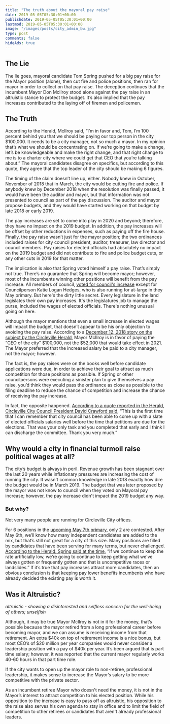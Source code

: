 ```yaml
---
title: "The truth about the mayoral pay raise"
date: 2019-05-05T05:30:01+00:00
publishdate: 2019-05-05T05:30:01+00:00
lastmod: 2019-05-05T05:30:01+00:00
image: "/images/posts/city_admin_bw.jpg"
type: post
comments: false
hideAds: true
---
```

## The Lie

The lie goes, mayoral candidate Tom Spring pushed for a big pay raise for the Mayor position (alone), then cut fire and police positions, then ran for mayor in order to collect on that pay raise. The deception continues that the incumbent Mayor Don McIlroy stood alone against the pay raise in an altruistic stance to protect the budget. It’s also implied that the pay increases contributed to the laying off of firemen and policemen.

## The Truth

According to the Herald, McIlroy said, “I’m in favor and, Tom, I’m 100 percent behind you that we should be paying our top person in the city $100,000. It needs to be a city manager, not so much a mayor. In my opinion that’s what we should be concentrating on. If we’re going to make a change, let’s be knowledgeable and make the right change, and that right change to me is to a charter city where we could get that CEO that you’re talking about.” The mayoral candidates disagree on specifics, but according to this quote, they agree that the top leader of the city should be making 6 figures.

The timing of the claim doesn’t line up, either. Nobody knew in October, November of 2018 that in March, the city would be cutting fire and police. If anybody knew by December 2018 when the resolution was finally passed, it would have been the auditor and mayor, but that information was not presented to council as part of the pay discussion. The auditor and mayor propose budgets, and they would have started working on that budget by late 2018 or early 2019.

The pay increases are set to come into play in 2020 and beyond; therefore, they have no impact on the 2019 budget. In addition, the pay increases will be offset by other reductions in expenses, such as paying off the fire house. Finally, the pay raise wasn’t just for the mayor position; the two ordinances included raises for city council president, auditor, treasurer, law director and council members. Pay raises for elected officials had absolutely no impact on the 2019 budget and did not contribute to fire and police budget cuts, or any other cuts in 2019 for that matter.

The implication is also that Spring voted himself a pay raise. That’s simply not true. There’s no guarantee that Spring will become mayor; however, most of the incumbents winning other positions will benefit from the pay increase. All members of council, [voted for council's increase](https://www.circlevilleherald.com/news/city-council-votes-to-increase-elected-official-salaries-excluding-mayor/article_f6413279-0bad-5a20-893e-003595ef9df9.html) except for Councilperson Katie Logan Hedges, who is also running for at-large in they May primary. But here's the dirty little secret. Every legislature in the land legislates their own pay increases. It's the legislatures job to manage the purse, included the wages of elected officials. There's nothing unusual going on here.

Although the mayor mentions that even a small increase in elected wages will impact the budget, that doesn’t appear to be his only objection to avoiding the pay raise. According to a [December 12, 2018 story on the subject by the Circleville Herald](https://www.circlevilleherald.com/news/city-council-to-consider-mayor-s-pay-raise-again/article_53e982fb-c7a8-52a3-8a1c-ba07bbfe3512.html?fbclid=IwAR1KirZ9fizces05Li5zStrcNCB29F-HgYkvyImh71cnDQVuTSfTpfM4sZg), Mayor McIlroy is in favor of paying the “CEO of the city” $100,000, not the $52,000 that would take effect in 2021. The Mayor preferred that the increased salary be paid to a city manager, not the mayor; however.

The fact is, the pay raises were on the books well before candidate applications were due, in order to achieve their goal to attract as much competition for those positions as possible. If Spring or other councilpersons were executing a sinister plan to give themselves a pay raise, you’d think they would pass the ordinance as close as possible to the filing deadline to reduce the chance of competition and increase the chance of receiving the pay increase.

In fact, the opposite happened.  [According to a quote reported in the Herald, Circleville City Council President David Crawford said](https://www.circlevilleherald.com/news/city-council-approves-raise-for-next-mayor/article_1ae826eb-dee7-5601-b45d-48aac3d0c224.html?fbclid=IwAR0CrX1DYsCIxxhyFLLB84M6T1I7eYzsFFKKPN1BX6ePguxU2PNOSFK1ask), “This is the first time that I can remember that city council has been able to come up with a slate of elected officials salaries well before the time that petitions are due for the elections. That was your only task and you completed that early and I think I can discharge the committee. Thank you very much.”

## Why would a city in financial turmoil raise political wages at all?

The city’s budget is always in peril. Revenue growth has been stagnant over the last 20 years while inflationary pressures are increasing the cost of running the city. It wasn't common knowledge in late 2018 exactly how dire the budget would be in March 2019. The budget that was later proposed by the mayor was not know to council when they voted on Mayoral pay increase; however, the pay increase didn't impact the 2019 budget any way.

### But why?

Not very many people are running for Circleville City offices.

For 6 positions in the [upcoming May 7th primary](https://pickaway.ohioboe.com/c/BallotProofs.pdf), only 2 are contested. After May 6th, we’ll know how many independent candidates are added to the mix, but that’s still not great for a city of this size. Many positions are filled by candidates that have been serving for many terms, but never challenged. [According to the Herald, Spring said at the time](https://www.circlevilleherald.com/news/city-council-to-consider-mayor-s-pay-raise-again/article_53e982fb-c7a8-52a3-8a1c-ba07bbfe3512.html?fbclid=IwAR1KirZ9fizces05Li5zStrcNCB29F-HgYkvyImh71cnDQVuTSfTpfM4sZg), “If we continue to keep the rate artificially low, we’re going to continue to keep getting what we’ve always gotten or frequently gotten and that is uncompetitive races or landslides.” If it’s true that pay increases attract more candidates, then an obvious conclusion is that keeping pay lower benefits incumbents who have already decided the existing pay is worth it.

## Was it Altruistic?

*altruistic - showing a disinterested and selfless concern for the well-being of others; unselfish*

Although, it may be true Mayor McIlroy is not in it for the money, that’s possible because the mayor retired from a long professional career before becoming mayor, and we can assume is receiving income from that retirement. An extra $40k on top of retirement income is a nice bonus, but most CEO’s of $20 million per year companies would never consider a leadership position with a pay of $40k per year. It’s been argued that is part time salary; however, it was reported that the current mayor regularly works 40-60 hours in that part time role.

If the city wants to open up the mayor role to non-retiree, professional leadership, it makes sense to increase the Mayor’s salary to be more competitive with the private sector.

As an incumbent retiree Mayor who doesn't need the money, it is not in the Mayor’s interest to attract competition to his elected position. While his opposition to the increase is easy to pass off as altruistic, his opposition to the raise also serves his own agenda to stay in office and to limit the field of competition to other retirees or candidates that aren't already professional leaders.


